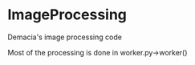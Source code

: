 # ImageProcessing
Demacia's image processing code

Most of the processing is done in worker.py->worker()
